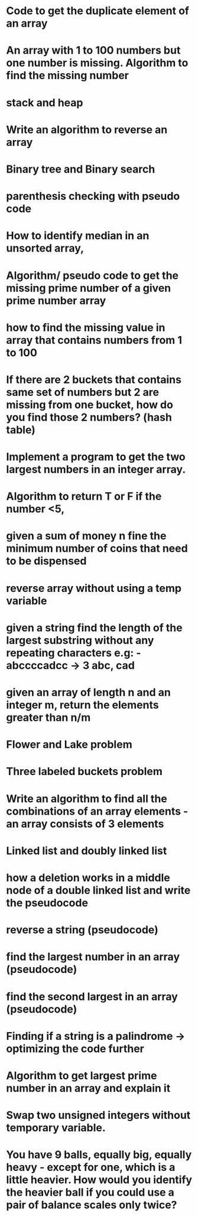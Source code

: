 # Code to get the duplicate element of an array

# An array with 1 to 100 numbers but one number is missing. Algorithm to find the missing number

# stack and heap

# Write an algorithm to reverse an array

# Binary tree and Binary search

# parenthesis checking with pseudo code

# How to identify median in an unsorted array,

# Algorithm/ pseudo code to get the missing prime number of a given prime number array

# how to find the missing value in array that contains numbers from 1 to 100

# If there are 2 buckets that contains same set of numbers but 2 are missing from one bucket, how do you find those 2 numbers? (hash table)

# Implement a program to get the two largest numbers in an integer array.

# Algorithm to return T or F if the number <5,

# given a sum of money n fine the minimum number of coins that need to be dispensed

# reverse array without using a temp variable

# given a string find the length of the largest substring without any repeating characters e.g: - abccccadcc -> 3 abc, cad

# given an array of length n and an integer m, return the elements greater than n/m

# Flower and Lake problem

# Three labeled buckets problem

# Write an algorithm to find all the combinations of an array elements - an array consists of 3 elements

# Linked list and doubly linked list

# how a deletion works in a middle node of a double linked list and write the pseudocode

# reverse a string (pseudocode)

# find the largest number in an array (pseudocode)

# find the second largest in an array (pseudocode)

# Finding if a string is a palindrome -> optimizing the code further

# Algorithm to get largest prime number in an array and explain it

# Swap two unsigned integers without temporary variable.

# You have 9 balls, equally big, equally heavy - except for one, which is a little heavier. How would you identify the heavier ball if you could use a pair of balance scales only twice?
